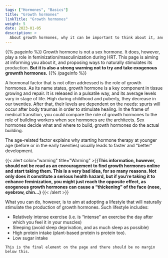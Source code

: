 ```yaml
---
tags: ["Hormones", "Basics"]
title: "Growth hormones"
linkTitle: "Growth hormones"
weight: 5
date: 2023-01-05
description: >
  About growth hormones, why it can be important to think about it, and why you should not just "take some".
---
```


{{% pageinfo %}}
Growth hormone is not a sex hormone. It does, however, play a role in feminization/masculinization during HRT. This page is aiming at informing you about it, and proposing ways to naturally stimulates its production. **But it is also a strong warning not to try and take exogenous grownth hormones.**
{{% /pageinfo %}}


A hormonal factor that is not often addressed is the role of growth hormones. As its name states, growth hormone is a key component in tissue growing and repair. It is released in a pulsatile way, and its average levels vary in stage of life. High during childhood and puberty, they decrease in our twenties. After that, their levels are dependent on the needs: spurts will occur after body traumas in order to stimulate healing. 
In the frame of medical transition, you could compare the role of growth hormones to the role of building workers when sex hormones are the architects. Sex hormones decide what and where to build, growth hormones do the actual building.  

The age-related factor explains why starting hormone therapy at younger age (before or in the early twenties) usually leads to faster and “better” development. 

{{< alert color="warning" title="Warning" >}}**This information, however, should not be read as an encouragement to find growth hormones online and start taking them. This is a very bad idea, for so many reasons. Not only does it constitute a serious health hazard, but if you’re taking it to enhance feminization, you might just reach the opposite effect, as exogenous growth hormones can cause a “thickening” of the face (nose, eyebrow, chin…)** {{< /alert >}}	

What you can do, however, is to aim at adopting a lifestyle that will naturally stimulate the production of growth hormones.
Such lifestyle includes:
- Relatively intense exercise (i.e. is “intense” an exercise the day after which you feel it in your muscles)
- Sleeping (avoid sleep deprivation, and as much sleep as possible)
- High protein intake (plant-based protein is protein too).
- Low sugar intake




```
This is the final element on the page and there should be no margin below this.
```
